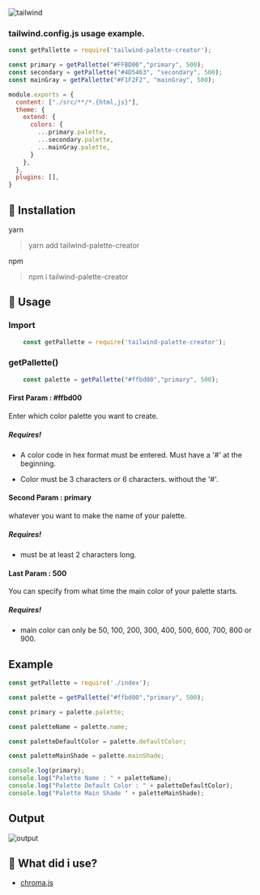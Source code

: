 ![tailwind](https://i.hizliresim.com/ay6gwss.png)
### tailwind.config.js usage example.

```js
const getPallette = require('tailwind-palette-creator');

const primary = getPallette("#FFBD00","primary", 500);
const secondary = getPallette("#4D5463", "secondary", 500);
const mainGray = getPallette("#F1F2F2", "mainGray", 500);

module.exports = {
  content: ["./src/**/*.{html,js}"],
  theme: {
    extend: {
      colors: {
        ...primary.palette,
        ...secondary.palette,
        ...mainGray.palette,
      }
    },
  },
  plugins: [],
}
```

## 🎉 Installation

yarn

> yarn add tailwind-palette-creator

npm

> npm i tailwind-palette-creator

## 👀 Usage

### Import

```js
    const getPallette = require('tailwind-palette-creator');
```

### getPallette()

```js
    const palette = getPallette("#ffbd00","primary", 500);
```

#### First Param : #ffbd00

Enter which color palette you want to create.

##### Requires!

- A color code in hex format must be entered. Must have a '#' at the beginning.

- Color must be 3 characters or 6 characters. without the '#'.

#### Second Param : primary

whatever you want to make the name of your palette.

##### Requires!

- must be at least 2 characters long.

#### Last Param : 500

You can specify from what time the main color of your palette starts.

##### Requires!

- main color can only be 50, 100, 200, 300, 400, 500, 600, 700, 800 or 900.


## Example

```js
const getPallette = require('./index');

const palette = getPallette("#ffbd00","primary", 500);

const primary = palette.palette;

const paletteName = palette.name;

const paletteDefaultColor = palette.defaultColor;

const paletteMainShade = palette.mainShade;

console.log(primary);
console.log("Palette Name : " + paletteName);
console.log("Palette Default Color : " + paletteDefaultColor);
console.log("Palette Main Shade " + paletteMainShade);
```

## Output
![output](https://i.hizliresim.com/e43l1g5.jpg)

## 🚀 What did i use?

- [chroma.js](https://gka.github.io/chroma.js/)